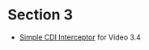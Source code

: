 # Section 3

- [Simple CDI Interceptor](https://github.com/apache/tomee/tree/master/examples/simple-cdi-interceptor) for Video 3.4
